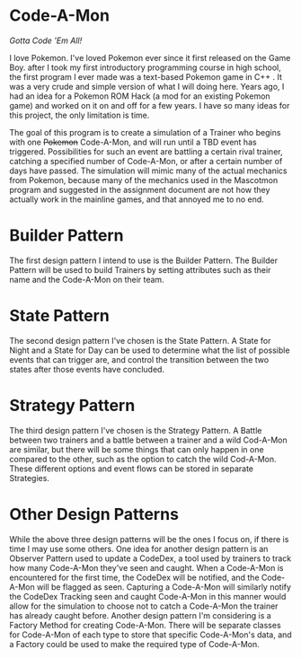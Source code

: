# Code-A-Mon
*Gotta Code 'Em All!*

I love Pokemon. I've loved Pokemon ever since it first released on the Game Boy. after I took my first introductory
programming course in high school, the first program I ever made was a text-based Pokemon game in C++ . It was a very
crude and simple version of what I will doing here. Years ago, I had an idea for a Pokemon ROM Hack (a mod for an
existing Pokemon game) and worked on it on and off for a few years. I have so many ideas for this project, the only
limitation is time.

The goal of this program is to create a simulation of a Trainer who begins with one ~~Pokemon~~ Code-A-Mon, and will
run until a TBD event has triggered. Possibilities for such an event are battling a certain rival trainer, catching a
specified number of Code-A-Mon, or after a certain number of days have passed. The simulation will mimic many of the
actual mechanics from Pokemon, because many of the mechanics used in the Mascotmon program and suggested in the
assignment document are not how they actually work in the mainline games, and that annoyed me to no end.

# Builder Pattern
The first design pattern I intend to use is the Builder Pattern. The Builder Pattern will be used to build Trainers by
setting attributes such as their name and the Code-A-Mon on their team. 

# State Pattern
The second design pattern I've chosen is the State Pattern. A State for Night and a State for Day can be used to
determine what the list of possible events that can trigger are, and control the transition between the two states
after those events have concluded.

# Strategy Pattern
The third design pattern I've chosen is the Strategy Pattern. A Battle between two trainers and a battle between a
trainer and a wild Cod-A-Mon are similar, but there will be some things that can only happen in one compared to the
other, such as the option to catch the wild Cod-A-Mon. These different options and event flows can be stored in
separate Strategies.

# Other Design Patterns
While the above three design patterns will be the ones I focus on, if there is time I may use some others. One idea for
another design pattern is an Observer Pattern used to update a CodeDex, a tool used by trainers to track how many
Code-A-Mon they've seen and caught. When a Code-A-Mon is encountered for the first time, the CodeDex will be notified,
and the Code-A-Mon will be flagged as seen. Capturing a Code-A-Mon will similarly notify the CodeDex Tracking seen and
caught Code-A-Mon in this manner would allow for the simulation to choose not to catch a Code-A-Mon the trainer has
already caught before. Another design pattern I'm considering is a Factory Method for creating Code-A-Mon. There will
be separate classes for Code-A-Mon of each type to store that specific Code-A-Mon's data, and a Factory could be used
to make the required type of Code-A-Mon.